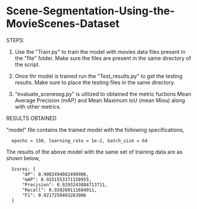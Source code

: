 # Scene-Segmentation-Using-the-MovieScenes-Dataset

STEPS:

1. Use the "Train.py" to train the model with movies data files present in the "file" folder. Make sure the files are present in the same directory of the script.

2. Once thr model is trained run the "Test_results.py" to get the testing results. Make sure to place the testing files in the same directory.

3. "evaluate_sceneseg.py" is utilized to obtained the metric fuctions Mean Average Precision (mAP) and Mean Maximum IoU (mean Miou) along with other metrics.


RESULTS OBTAINED

"model" file contains the trained model with the following specifications,

      epochs = 150, learning_rate = 1e-2, batch_size = 64

The results of the above model with the same set of training data are as shown below,

      Scores: {
          "AP": 0.9002494082490906,
          "mAP": 0.9251553371150955,
          "Precision": 0.9293243804713711,
          "Recall": 0.920260111684911,
          "F1": 0.9217258403263986
      }

